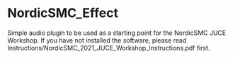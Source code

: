 # NordicSMC_Effect
Simple audio plugin to be used as a starting point for the NordicSMC JUCE Workshop. If you have not installed the software, please read Instructions/NordicSMC_2021_JUCE_Workshop_Instructions.pdf first.
